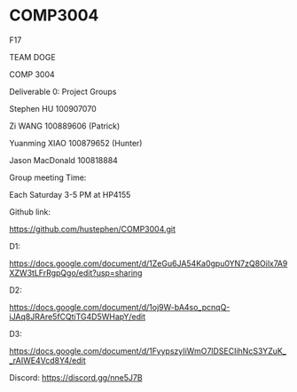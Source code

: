 # COMP3004
F17



TEAM DOGE

COMP 3004

Deliverable 0: Project Groups


Stephen HU 		100907070

Zi WANG 		100889606  (Patrick)

Yuanming XIAO 	100879652  (Hunter)

Jason MacDonald    100818884



Group meeting Time:

Each Saturday 3-5 PM at HP4155

Github link:

https://github.com/hustephen/COMP3004.git



D1:


https://docs.google.com/document/d/1ZeGu6JA54Ka0gpu0YN7zQ8Oilx7A9XZW3tLFrRgpQgo/edit?usp=sharing


D2:

https://docs.google.com/document/d/1oj9W-bA4so_pcnqQ-iJAq8JRAre5fCQtiTG4D5WHapY/edit


D3:

https://docs.google.com/document/d/1FyypszyIiWmO7lDSECIihNcS3YZuK__rAIWE4Vcd8Y4/edit



Discord:
https://discord.gg/nne5J7B

